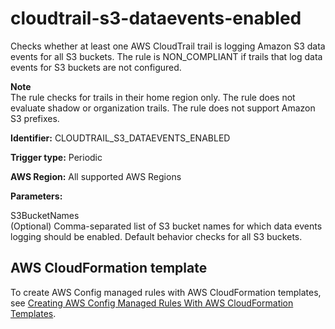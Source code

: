 # cloudtrail\-s3\-dataevents\-enabled<a name="cloudtrail-s3-dataevents-enabled"></a>

Checks whether at least one AWS CloudTrail trail is logging Amazon S3 data events for all S3 buckets\. The rule is NON\_COMPLIANT if trails that log data events for S3 buckets are not configured\.

**Note**  
The rule checks for trails in their home region only\. The rule does not evaluate shadow or organization trails\. The rule does not support Amazon S3 prefixes\.

**Identifier:** CLOUDTRAIL\_S3\_DATAEVENTS\_ENABLED

**Trigger type:** Periodic

**AWS Region:** All supported AWS Regions

**Parameters:**

 S3BucketNames  
\(Optional\) Comma\-separated list of S3 bucket names for which data events logging should be enabled\. Default behavior checks for all S3 buckets\.

## AWS CloudFormation template<a name="w24aac11c29c17c67c17"></a>

To create AWS Config managed rules with AWS CloudFormation templates, see [Creating AWS Config Managed Rules With AWS CloudFormation Templates](aws-config-managed-rules-cloudformation-templates.md)\.